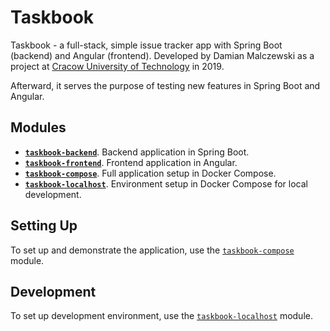 # Taskbook

Taskbook - a full-stack, simple issue tracker app with Spring Boot (backend) and Angular (frontend). Developed by Damian
Malczewski as a project at [Cracow University of Technology](https://pk.edu.pl) in 2019.

Afterward, it serves the purpose of testing new features in Spring Boot and Angular.

## Modules

- [**`taskbook-backend`**](./taskbook-backend). Backend application in Spring Boot.
- [**`taskbook-frontend`**](./taskbook-frontend). Frontend application in Angular.
- [**`taskbook-compose`**](./taskbook-compose). Full application setup in Docker Compose.
- [**`taskbook-localhost`**](./taskbook-compose). Environment setup in Docker Compose for local development.

## Setting Up

To set up and demonstrate the application, use the [`taskbook-compose`](./taskbook-compose) module.

## Development

To set up development environment, use the [`taskbook-localhost`](./taskbook-localhost) module.
